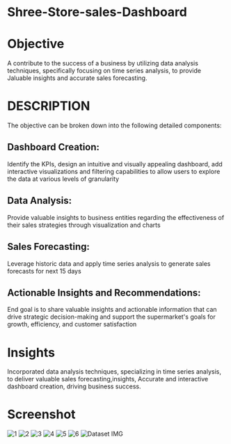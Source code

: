 # Shree-Store-sales-Dashboard
# Objective
A contribute to the success of a business by utilizing data analysis techniques, specifically focusing on time series analysis, to provide Jaluable insights and accurate sales forecasting.
# DESCRIPTION
The objective can be broken down into the following detailed components:
## Dashboard Creation:
Identify the KPIs, design an intuitive and visually appealing dashboard, add interactive visualizations and filtering capabilities to allow users to explore the data at various levels of granularity
## Data Analysis:
Provide valuable insights to business entities regarding the effectiveness of their sales strategies through visualization and charts
## Sales Forecasting:
Leverage historic data and apply time series analysis to generate sales forecasts for next 15 days
## Actionable Insights and Recommendations:
End goal is to share valuable insights and actionable information that can drive strategic decision-making and support the supermarket's goals for growth, efficiency, and customer
satisfaction

# Insights
Incorporated data analysis techniques, specializing in time series analysis, to deliver valuable sales forecasting,insights, Accurate and interactive dashboard creation, driving business success.

# Screenshot
![1](https://github.com/user-attachments/assets/51f2bfe8-349a-4d74-a072-01aa592e12d5)
![2](https://github.com/user-attachments/assets/a1681791-e488-4c15-b132-fe1a197e0e17)
![3](https://github.com/user-attachments/assets/3b824962-acfe-4f2a-a421-81dde66ede6b)
![4](https://github.com/user-attachments/assets/666526ea-511e-4f2d-8929-4ced0fb5e028)
![5](https://github.com/user-attachments/assets/0c8b5dfa-bbdc-43aa-ab8f-06054fe5d7bd)
![6](https://github.com/user-attachments/assets/902e758f-1e89-4bce-a4cb-f638237bca7b)
![Dataset IMG](https://github.com/user-attachments/assets/d1116fc6-dcea-4c7b-b77b-d01080445a66)

